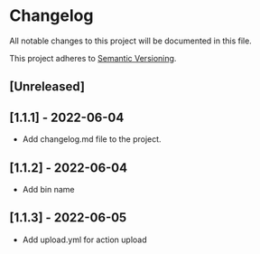 # Changelog

All notable changes to this project will be documented in this file.

This project adheres to [Semantic Versioning](https://semver.org).

<!--
Note: In this file, do not use the hard wrap in the middle of a sentence for compatibility with GitHub comment style markdown rendering.
-->

## [Unreleased]

## [1.1.1] - 2022-06-04

- Add changelog.md file to the project.

## [1.1.2] - 2022-06-04

- Add bin name

## [1.1.3] - 2022-06-05

- Add upload.yml for action upload
